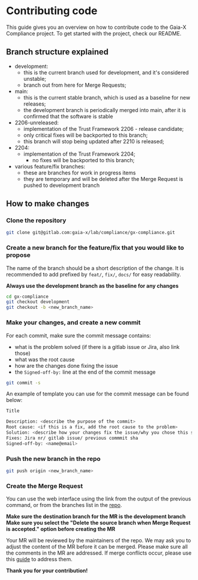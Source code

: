 # Contributing code
This guide gives you an overview on how to contribute code to the Gaia-X Compliance project.
To get started with the project, check our README.

## Branch structure explained
- development: 
	- this is the current branch used for development, and it's considered unstable;
	- branch out from here for Merge Requests;
- main: 
	- this is the current stable branch, which is used as a baseline for new releases;
	- the development branch is periodically merged into main, after it is confirmed that the software is stable
- 2206-unreleased:
	- implementation of the Trust Framework 2206 - release candidate;
	- only critical fixes will be backported to this branch;
	- this branch will stop being updated after 2210 is released;
- 2204:
	- implementation of the Trust Framework 2204;
        - no fixes will be backported to this branch;
- various feature/fix branches:
	- these are branches for work in progress items
	- they are temporary and will be deleted after the Merge Request is pushed to development branch
	

## How to make changes

### Clone the repository
```bash
git clone git@gitlab.com:gaia-x/lab/compliance/gx-compliance.git
```

### Create a new branch for the feature/fix that you would like to propose
The name of the branch should be a short description of the change.
It is recommended to add prefixed by `feat/`, `fix/`, `docs/` for easy readability.

**Always use the development branch as the baseline for any changes**
```bash
cd gx-compliance
git checkout development
git checkout -b <new_branch_name>
```

### Make your changes, and create a new commit
For each commit, make sure the commit message contains:
- what is the problem solved (if there is a gitlab issue or Jira, also link those)
- what was the root cause
- how are the changes done fixing the issue
- the `Signed-off-by:` line at the end of the commit message

```bash
git commit -s
```

An example of template you can use for the commit message can be found below:
```bash
Title

Description: <describe the purpose of the commit>
Root cause: <if this is a fix, add the root cause to the problem>
Solution: <describe how your changes fix the issue/why you chose this solution for the implementation>
Fixes: Jira nr/ gitlab issue/ previous commmit sha
Signed-off-by: <name@email>
```

### Push the new branch in the repo
```bash
git push origin <new_branch_name>
```

### Create the Merge Request
You can use the web interface using the link from the output of the previous
command, or from the branches list in the
[repo](https://gitlab.com/gaia-x/lab/compliance/gx-compliance/-/branches).

**Make sure the destination branch for the MR is the development branch**
**Make sure you select the "Delete the source branch when Merge Request is
accepted." option before creating the MR**

Your MR will be reviewed by the maintainers of the repo. We may ask you to adjust
the content of the MR before it can be merged. Please make sure all the comments
in the MR are addressed. If merge conflicts occur, please use this
[guide](https://docs.gitlab.com/ee/user/project/merge_requests/conflicts.html)
to address them.

**Thank you for your contribution!**
